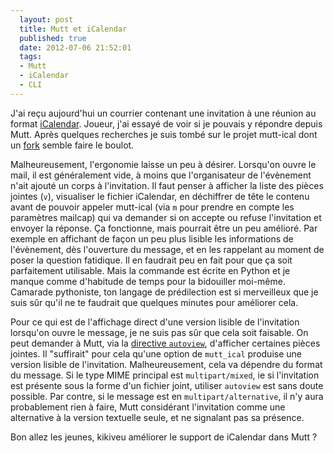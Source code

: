 ```yaml
---
  layout: post
  title: Mutt et iCalendar
  published: true
  date: 2012-07-06 21:52:01
  tags:
  - Mutt
  - iCalendar
  - CLI
---
```


J'ai reçu aujourd'hui un courrier contenant une invitation à une réunion au format [iCalendar](http://fr.wikipedia.org/wiki/ICalendar). Joueur, j'ai essayé de voir si je pouvais y répondre depuis Mutt. Après quelques recherches je suis tombé sur le projet mutt-ical dont un [fork](https://github.com/singe/mutt-ical) semble faire le boulot.

Malheureusement, l'ergonomie laisse un peu à désirer. Lorsqu'on ouvre le mail, il est généralement vide, à moins que l'organisateur de l'évènement n'ait ajouté un corps à l'invitation. Il faut penser à afficher la liste des pièces jointes (`v`), visualiser le fichier iCalendar, en déchiffrer de tête le contenu avant de pouvoir appeler mutt-ical (via `m` pour prendre en compte les paramètres mailcap) qui va demander si on accepte ou refuse l'invitation et envoyer la réponse. Ça fonctionne, mais pourrait être un peu amélioré. Par exemple en affichant de façon un peu plus lisible les informations de l'évènement, dès l'ouverture du message, et en les rappelant au moment de poser la question fatidique. Il en faudrait peu en fait pour que ça soit parfaitement utilisable. Mais la commande est écrite en Python et je manque comme d'habitude de temps pour la bidouiller moi-même. Camarade pythoniste, ton langage de prédilection est si merveilleux que je suis sûr qu'il ne te faudrait que quelques minutes pour améliorer cela.

Pour ce qui est de l'affichage direct d'une version lisible de l'invitation lorsqu'on ouvre le message, je ne suis pas sûr que cela soit faisable. On peut demander à Mutt, via la [directive `autoview`](http://www.mutt.org/doc/manual/manual.html#toc5.4), d'afficher certaines pièces jointes. Il "suffirait" pour cela qu'une option de `mutt_ical` produise une version lisible de l'invitation. Malheureusement, cela va dépendre du format du message. Si le type MIME principal est `multipart/mixed`, ie si l'invitation est présente sous la forme d'un fichier joint, utiliser `autoview` est sans doute possible. Par contre, si le message est en `multipart/alternative`, il n'y aura probablement rien à faire, Mutt considérant l'invitation comme une alternative à la version textuelle seule, et ne signalant pas sa présence.

Bon allez les jeunes, kikiveu améliorer le support de iCalendar dans Mutt ?
